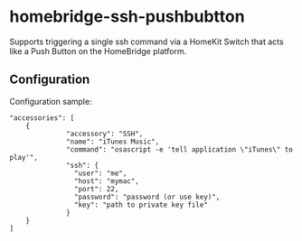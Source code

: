 homebridge-ssh-pushbubtton
==============

Supports triggering a single ssh command via a HomeKit Switch that acts like a Push Button on the HomeBridge platform.

## Configuration

Configuration sample:

```
"accessories": [
	{
              "accessory": "SSH",
              "name": "iTunes Music",
              "command": "osascript -e 'tell application \"iTunes\" to play'",
              "ssh": {
                "user": "me",
                "host": "mymac",
                "port": 22,
                "password": "password (or use key)",
                "key": "path to private key file"
              }
	}
]
```
